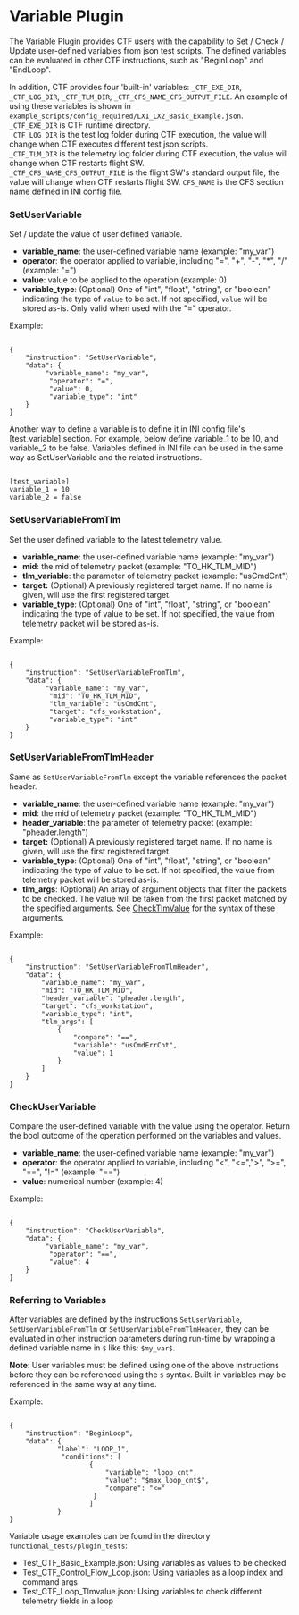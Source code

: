 # Variable Plugin

The Variable Plugin provides CTF users with the capability to Set / Check / Update user-defined variables
from json test scripts. The defined variables can be evaluated in other CTF instructions,
such as "BeginLoop" and "EndLoop".  

In addition, CTF provides four 'built-in' variables: `_CTF_EXE_DIR`, `_CTF_LOG_DIR`, `_CTF_TLM_DIR`, `_CTF_CFS_NAME_CFS_OUTPUT_FILE`. 
An example of using these variables is shown in `example_scripts/config_required/LX1_LX2_Basic_Example.json`.  
`_CTF_EXE_DIR` is CTF runtime directory.  
`_CTF_LOG_DIR` is the test log folder during CTF execution, the value will change when CTF executes different test json scripts.  
`_CTF_TLM_DIR` is the telemetry log folder during CTF execution, the value will change when CTF restarts flight SW.   
`_CTF_CFS_NAME_CFS_OUTPUT_FILE` is the flight SW's standard output file, the value will change when CTF restarts flight SW.
`CFS_NAME` is the CFS section name defined in INI config file.  


### SetUserVariable

Set / update the value of user defined variable.

- **variable_name**: the user-defined variable name (example: "my_var")
- **operator**: the operator applied to variable, including "=", "+", "-", "*", "/"  (example: "=")
- **value**: value to be applied to the operation (example: 0)
- **variable_type**: (Optional) One of "int", "float", "string", or "boolean" indicating the type of `value` to be set. If not specified, `value` will be stored as-is. Only valid when used with the "=" operator.

Example:
<pre><code>
{
    "instruction": "SetUserVariable",
    "data": {
         "variable_name": "my_var",
          "operator": "=",
          "value": 0,
          "variable_type": "int"
    }
}
</code></pre>

Another way to define a variable is to define it in INI config file's [test_variable] section. 
For example, below define variable_1 to be 10, and variable_2 to be false. 
Variables defined in INI file can be used in the same way as SetUserVariable and the related instructions. 
<pre><code>
[test_variable]
variable_1 = 10
variable_2 = false
</code></pre>

### SetUserVariableFromTlm

Set the user defined variable to the latest telemetry value.

- **variable_name**: the user-defined variable name (example: "my_var")
- **mid**: the mid of telemetry packet (example: "TO_HK_TLM_MID")
- **tlm_variable**: the parameter of telemetry packet (example: "usCmdCnt")
- **target:** (Optional) A previously registered target name. If no name is given, will use the first registered target.
- **variable_type**: (Optional) One of "int", "float", "string", or "boolean" indicating the type of value to be set. If not specified, the value from telemetry packet will be stored as-is. 


Example:
<pre><code>
{
    "instruction": "SetUserVariableFromTlm",
    "data": {
         "variable_name": "my_var",
          "mid": "TO_HK_TLM_MID",
          "tlm_variable": "usCmdCnt",
          "target": "cfs_workstation",
          "variable_type": "int"
    }
}
</code></pre>

### SetUserVariableFromTlmHeader

Same as `SetUserVariableFromTlm` except the variable references the packet header.

- **variable_name**: the user-defined variable name (example: "my_var")
- **mid**: the mid of telemetry packet (example: "TO_HK_TLM_MID")
- **header_variable**: the parameter of telemetry packet (example: "pheader.length")
- **target:** (Optional) A previously registered target name. If no name is given, will use the first registered target.
- **variable_type**: (Optional) One of "int", "float", "string", or "boolean" indicating the type of value to be set. If not specified, the value from telemetry packet will be stored as-is. 
- **tlm_args**: (Optional) An array of argument objects that filter the packets to be checked. The value will be taken from the first packet matched by the specified arguments. See [CheckTlmValue](../../plugins/cfs/README.md#CheckTlmValue) for the syntax of these arguments.


Example:
<pre><code> 
{
    "instruction": "SetUserVariableFromTlmHeader",
    "data": {
        "variable_name": "my_var",
        "mid": "TO_HK_TLM_MID",
        "header_variable": "pheader.length",
        "target": "cfs_workstation",
        "variable_type": "int",
        "tlm_args": [
            {
                "compare": "==",
                "variable": "usCmdErrCnt",
                "value": 1
            }
        ]
    }
}
</code></pre>

### CheckUserVariable
Compare the user-defined variable with the value using the operator. 
Return the bool outcome of the operation performed on the variables and values.

- **variable_name**: the user-defined variable name (example: "my_var")
- **operator**: the operator applied to variable, including "<", "<=",">", ">=", "==", "!="  (example: "==")
- **value**: numerical number (example: 4)

Example:
<pre><code>
{
    "instruction": "CheckUserVariable",
    "data": {
         "variable_name": "my_var",
          "operator": "==",
          "value": 4
    }
}
</code></pre>


### Referring to Variables

After variables are defined by the instructions `SetUserVariable`, `SetUserVariableFromTlm` or `SetUserVariableFromTlmHeader`, 
they can be evaluated in other instruction parameters during run-time by wrapping a defined variable name in `$` like this: `$my_var$`.

**Note**: User variables must be defined using one of the above instructions before they can be referenced using the `$` syntax. Built-in variables may be referenced in the same way at any time.

Example: 
<pre><code>               
{
    "instruction": "BeginLoop",
    "data": {
            "label": "LOOP_1",
             "conditions": [
                    {
                        "variable": "loop_cnt",
                        "value": "$max_loop_cnt$",
                        "compare": "<="
                     }
                    ]
            }
}
</code></pre>



Variable usage examples can be found in the directory `functional_tests/plugin_tests`:

- Test_CTF_Basic_Example.json: Using variables as values to be checked
- Test_CTF_Control_Flow_Loop.json: Using variables as a loop index and command args
- Test_CTF_Loop_Tlmvalue.json: Using variables to check different telemetry fields in a loop
